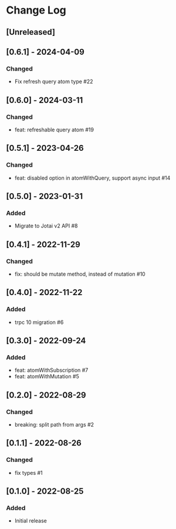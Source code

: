 # Change Log

## [Unreleased]

## [0.6.1] - 2024-04-09
### Changed
- Fix refresh query atom type #22

## [0.6.0] - 2024-03-11
### Changed
- feat: refreshable query atom #19

## [0.5.1] - 2023-04-26
### Changed
- feat: disabled option in atomWithQuery, support async input #14

## [0.5.0] - 2023-01-31
### Added
- Migrate to Jotai v2 API #8

## [0.4.1] - 2022-11-29
### Changed
- fix: should be mutate method, instead of mutation #10

## [0.4.0] - 2022-11-22
### Added
- trpc 10 migration #6

## [0.3.0] - 2022-09-24
### Added
- feat: atomWithSubscription #7
- feat: atomWithMutation #5

## [0.2.0] - 2022-08-29
### Changed
- breaking: split path from args #2

## [0.1.1] - 2022-08-26
### Changed
- fix types #1

## [0.1.0] - 2022-08-25
### Added
- Initial release
